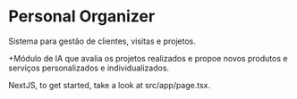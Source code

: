 # Personal Organizer

Sistema para gestão de clientes, visitas e projetos.

+Módulo de IA que avalia os projetos realizados e propoe novos produtos e serviços personalizados e individualizados.

NextJS, to get started, take a look at src/app/page.tsx.
